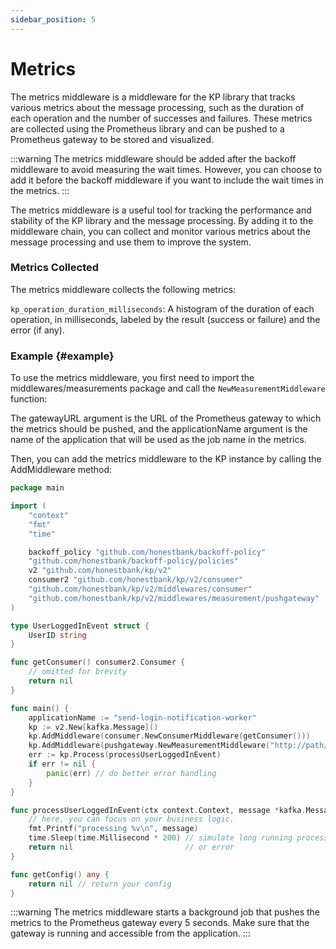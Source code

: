 ```yaml
---
sidebar_position: 5
---
```

# Metrics
The metrics middleware is a middleware for the KP library that tracks various metrics about the message processing, such as the duration of each operation and the number of successes and failures. These metrics are collected using the Prometheus library and can be pushed to a Prometheus gateway to be stored and visualized.

:::warning
The metrics middleware should be added after the backoff middleware to avoid measuring the wait times. However, you can choose to add it before the backoff middleware if you want to include the wait times in the metrics.
:::

The metrics middleware is a useful tool for tracking the performance and stability of the KP library and the message processing. By adding it to the middleware chain, you can collect and monitor various metrics about the message processing and use them to improve the system.

### Metrics Collected
The metrics middleware collects the following metrics:

`kp_operation_duration_milliseconds`: A histogram of the duration of each operation, in milliseconds, labeled by the result (success or failure) and the error (if any).

### Example {#example}

To use the metrics middleware, you first need to import the middlewares/measurements package and call the `NewMeasurementMiddleware` function:

The gatewayURL argument is the URL of the Prometheus gateway to which the metrics should be pushed, and the applicationName argument is the name of the application that will be used as the job name in the metrics.

Then, you can add the metrics middleware to the KP instance by calling the AddMiddleware method:

```go
package main

import (
	"context"
	"fmt"
	"time"

	backoff_policy "github.com/honestbank/backoff-policy"
	"github.com/honestbank/backoff-policy/policies"
	v2 "github.com/honestbank/kp/v2"
	consumer2 "github.com/honestbank/kp/v2/consumer"
	"github.com/honestbank/kp/v2/middlewares/consumer"
	"github.com/honestbank/kp/v2/middlewares/measurement/pushgateway"
)

type UserLoggedInEvent struct {
	UserID string
}

func getConsumer() consumer2.Consumer {
    // omitted for brevity
	return nil
}

func main() {
	applicationName := "send-login-notification-worker"
	kp := v2.New[kafka.Message]()
	kp.AddMiddleware(consumer.NewConsumerMiddleware(getConsumer()))
	kp.AddMiddleware(pushgateway.NewMeasurementMiddleware("http://path/to/push/gateway", applicationName)) // simply add a measurement middleware to get free metrics
	err := kp.Process(processUserLoggedInEvent)
	if err != nil {
		panic(err) // do better error handling
	}
}

func processUserLoggedInEvent(ctx context.Context, message *kafka.Message) error {
	// here, you can focus on your business logic.
	fmt.Printf("processing %v\n", message)
	time.Sleep(time.Millisecond * 200) // simulate long running process
	return nil                         // or error
}

func getConfig() any {
	return nil // return your config
}
```

:::warning
The metrics middleware starts a background job that pushes the metrics to the Prometheus gateway every 5 seconds. Make sure that the gateway is running and accessible from the application.
:::
